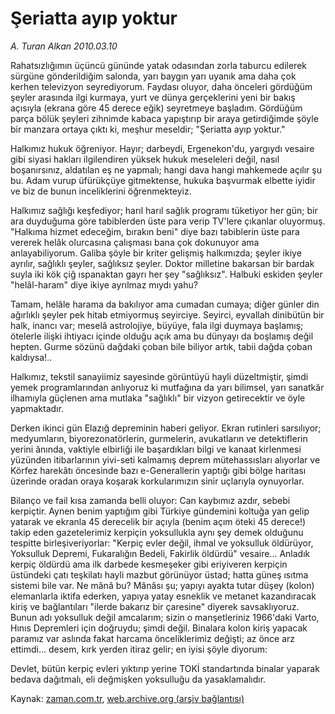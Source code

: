 # Şeriatta ayıp yoktur

*A. Turan Alkan 2010.03.10*

<tr><td class="metin" colspan="2" style="padding-top: 20px; padding-left: 5px; ">Rahatsızlığımın üçüncü gününde yatak odasından zorla taburcu edilerek sürgüne gönderildiğim salonda, yarı baygın yarı uyanık ama daha çok kerhen televizyon seyrediyorum. Faydası oluyor, daha önceleri gördüğüm şeyler arasında ilgi kurmaya, yurt ve dünya gerçeklerini yeni bir bakış açısıyla (ekrana göre 45 derece eğik) seyretmeye başladım. Gördüğüm parça bölük şeyleri zihnimde kabaca yapıştırıp bir araya getirdiğimde şöyle bir manzara ortaya çıktı ki, meşhur meseldir; "Şeriatta ayıp yoktur."</td></tr><tr><td class="metin" colspan="2" style="padding-top: 20px; padding-left: 5px; "><p>Halkımız hukuk öğreniyor. Hayır; darbeydi, Ergenekon'du, yargıydı vesaire gibi siyasi hakları ilgilendiren yüksek hukuk meseleleri değil, nasıl boşanırsınız, aldatılan eş ne yapmalı; hangi dava hangi mahkemede açılır şu bu. Adam vurup üfürükçüye gitmektense, hukuka başvurmak elbette iyidir ve biz de bunun inceliklerini öğrenmekteyiz.
<p>Halkımız sağlığı keşfediyor; harıl harıl sağlık programı tüketiyor her gün; bir ara duyduğuma göre tabiblerden üste para verip TV'lere çıkanlar oluyormuş. "Halkıma hizmet edeceğim, bırakın beni" diye bazı tabiblerin üste para vererek helâk olurcasına çalışması bana çok dokunuyor ama anlayabiliyorum. Galiba şöyle bir kriter gelişmiş halkımızda; şeyler ikiye ayrılır, sağlıklı şeyler, sağlıksız şeyler. Doktor milletine bakarsan bir bardak suyla iki kök çiğ ıspanaktan gayrı her şey "sağlıksız". Halbuki eskiden şeyler "helâl-haram" diye ikiye ayrılmaz mıydı yahu?
<p>Tamam, helâle harama da bakılıyor ama cumadan cumaya; diğer günler din ağırlıklı şeyler pek hitab etmiyormuş seyirciye. Seyirci, eyvallah dinibütün bir halk, inancı var; meselâ astrolojiye, büyüye, fala ilgi duymaya başlamış; ötelerle ilişki ihtiyacı içinde olduğu açık ama bu dünyayı da boşlamış değil hepten. Gurme sözünü dağdaki çoban bile biliyor artık, tabii dağda çoban kaldıysa!..
<p>Halkımız, tekstil sanayiimiz sayesinde görüntüyü hayli düzeltmiştir, şimdi yemek programlarından anlıyoruz ki mutfağına da yarı bilimsel, yarı sanatkâr ilhamıyla güçlenen ama mutlaka "sağlıklı" bir vizyon getirecektir ve öyle yapmaktadır.
<p>Derken ikinci gün Elazığ depreminin haberi geliyor. Ekran rutinleri sarsılıyor; medyumların, biyorezonatörlerin, gurmelerin, avukatların ve detektiflerin yerini ânında, vaktiyle elbirliği ile başardıkları bilgi ve kanaat kirlenmesi yüzünden itibarlarının yivi-seti kalmamış deprem mütehassısları alıyorlar ve Körfez harekâtı öncesinde bazı e-Generallerin yaptığı gibi bölge haritası üzerinde oradan oraya koşarak korkularımızın sinir uçlarıyla oynuyorlar.
<p>Bilanço ve fail kısa zamanda belli oluyor: Can kaybımız azdır, sebebi kerpiçtir. Aynen benim yaptığım gibi Türkiye gündemini koltuğa yan gelip yatarak ve ekranla 45 derecelik bir açıyla (benim açım öteki 45 derece!) takip eden gazetelerimiz kerpiçin yoksullukla aynı şey demek olduğunu tespitte birleşiveriyorlar: "Kerpiç evler değil, ihmal ve yoksulluk öldürüyor, Yoksulluk Depremi, Fukaralığın Bedeli, Fakirlik öldürdü" vesaire... Anladık kerpiç öldürdü ama ilk darbede kesmeşeker gibi eriyiveren kerpiçin üstündeki çatı teşkilatı hayli mazbut görünüyor üstad; hatta güneş ısıtma sistemi bile var. Ne mânâ bu? Mânâsı şu; yapıyı ayakta tutar düşey (kolon) elemanlarla iktifa ederken, yapıya yatay esneklik ve metanet kazandıracak kiriş ve bağlantıları "ilerde bakarız bir çaresine" diyerek savsaklıyoruz. Bunun adı yoksulluk değil amcalarım; sizin o manşetleriniz 1966'daki Varto, Hınıs Depremleri için doğruydu; şimdi değil. Binalara kolon kiriş yapacak paramız var aslında fakat harcama önceliklerimiz değişti; az önce arz ettimdi... desem, kırk yerden itiraz gelir; en iyisi şöyle diyorum:
<p>Devlet, bütün kerpiç evleri yıktırıp yerine TOKİ standartında binalar yaparak bedava dağıtmalı, eli değmişken yoksulluğu da yasaklamalıdır. <br/></p></p></p></p></p></p></p></td></tr>

Kaynak: [zaman.com.tr](http://zaman.com.tr/yazar.do?yazino=959850), [web.archive.org (arşiv bağlantısı)](http://web.archive.org/web/20100318043940/http://www.zaman.com.tr:80/yazar.do?yazino=959850)
